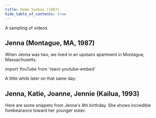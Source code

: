```yaml
---
title: Home Videos (1987)
hide_table_of_contents: true
---
```

A sampling of videos.

## Jenna (Montague, MA, 1987)

When Jenna was two, we lived in an upstairs apartment in Montague, Massachusetts. 

import YouTube from 'react-youtube-embed'

<YouTube id="A78gK_3hTyg"/>

A little while later on that same day:

<YouTube id="Thrd_E3R868"/>


## Jenna, Katie, Joanne, Jennie (Kailua, 1993)

Here are some snippets from Jenna's 8th birthday. She shows incredible forebearance toward her younger sister.

<YouTube id="X5ABG9gVZXg"/>


